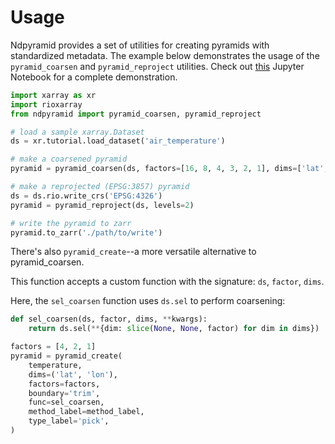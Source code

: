 # Usage

Ndpyramid provides a set of utilities for creating pyramids with standardized metadata.
The example below demonstrates the usage of the `pyramid_coarsen` and `pyramid_reproject`
utilities. Check out [this](https://github.com/carbonplan/ndpyramid/blob/main/notebooks/demo.ipynb)
Jupyter Notebook for a complete demonstration.

```python
import xarray as xr
import rioxarray
from ndpyramid import pyramid_coarsen, pyramid_reproject

# load a sample xarray.Dataset
ds = xr.tutorial.load_dataset('air_temperature')

# make a coarsened pyramid
pyramid = pyramid_coarsen(ds, factors=[16, 8, 4, 3, 2, 1], dims=['lat', 'lon'], boundary='trim')

# make a reprojected (EPSG:3857) pyramid
ds = ds.rio.write_crs('EPSG:4326')
pyramid = pyramid_reproject(ds, levels=2)

# write the pyramid to zarr
pyramid.to_zarr('./path/to/write')
```

There's also `pyramid_create`--a more versatile alternative to pyramid_coarsen.

This function accepts a custom function with the signature: `ds`, `factor`, `dims`.

Here, the `sel_coarsen` function uses `ds.sel` to perform coarsening:

```python
def sel_coarsen(ds, factor, dims, **kwargs):
    return ds.sel(**{dim: slice(None, None, factor) for dim in dims})

factors = [4, 2, 1]
pyramid = pyramid_create(
    temperature,
    dims=('lat', 'lon'),
    factors=factors,
    boundary='trim',
    func=sel_coarsen,
    method_label=method_label,
    type_label='pick',
)
```
